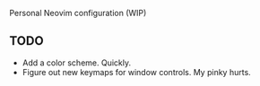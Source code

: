 Personal Neovim configuration (WIP)

## TODO ##
* Add a color scheme. Quickly.
* Figure out new keymaps for window controls. My pinky hurts.
